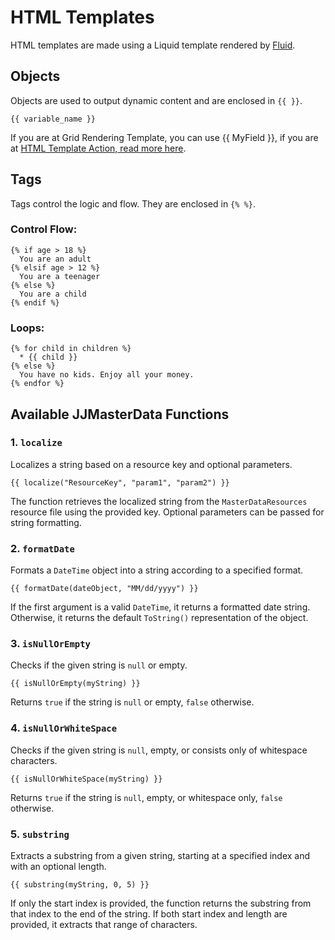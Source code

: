# HTML Templates

HTML templates are made using a Liquid template rendered by [Fluid](https://github.com/sebastienros/fluid).

## Objects
Objects are used to output dynamic content and are enclosed in `{{ }}`.

```liquid
{{ variable_name }}
```
If you are at Grid Rendering Template, you can use {{ MyField }}, if you are at [HTML Template Action, read more here](actions/html_template_action.md).

## Tags
Tags control the logic and flow. They are enclosed in `{% %}`.

### Control Flow:
```liquid
{% if age > 18 %}
  You are an adult
{% elsif age > 12 %}
  You are a teenager
{% else %}
  You are a child
{% endif %}
```

### Loops:
```liquid
{% for child in children %}
  * {{ child }}
{% else %}
  You have no kids. Enjoy all your money.
{% endfor %}
```

## Available JJMasterData Functions

### 1. `localize`
Localizes a string based on a resource key and optional parameters.

```liquid
{{ localize("ResourceKey", "param1", "param2") }}
```
The function retrieves the localized string from the `MasterDataResources` resource file using the provided key. Optional parameters can be passed for string formatting.

### 2. `formatDate`
Formats a `DateTime` object into a string according to a specified format.

```liquid
{{ formatDate(dateObject, "MM/dd/yyyy") }}
```
If the first argument is a valid `DateTime`, it returns a formatted date string. Otherwise, it returns the default `ToString()` representation of the object.

### 3. `isNullOrEmpty`
Checks if the given string is `null` or empty.

```liquid
{{ isNullOrEmpty(myString) }}
```
Returns `true` if the string is `null` or empty, `false` otherwise.

### 4. `isNullOrWhiteSpace`
Checks if the given string is `null`, empty, or consists only of whitespace characters.

```liquid
{{ isNullOrWhiteSpace(myString) }}
```
Returns `true` if the string is `null`, empty, or whitespace only, `false` otherwise.

### 5. `substring`
Extracts a substring from a given string, starting at a specified index and with an optional length.

```liquid
{{ substring(myString, 0, 5) }} 
```
If only the start index is provided, the function returns the substring from that index to the end of the string. If both start index and length are provided, it extracts that range of characters.

